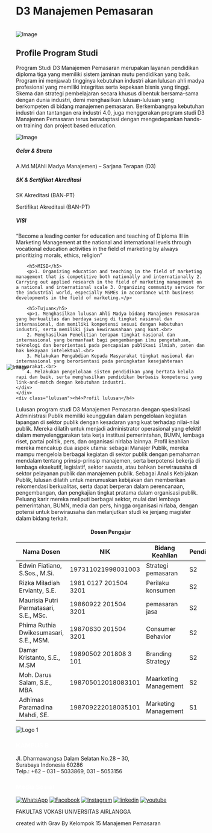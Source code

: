 <html lang="en">
<head>
  <meta charset="utf-8" />
  <meta name="viewport" content="width=device-width, initial-scale=1" />
  <title>D3 Manajemen Pemasaran</title>
  <link href="https://cdn.jsdelivr.net/npm/bootstrap@5.2.0/dist/css/bootstrap.min.css" rel="stylesheet" integrity="sha384-gH2yIJqKdNHPEq0n4Mqa/HGKIhSkIHeL5AyhkYV8i59U5AR6csBvApHHNl/vI1Bx" crossorigin="anonymous" />
  <style>
h3 {
  color: #FFFFFF; /* set text color to white */
}

h5 {
  color: #FFFFFF; /* or simply "white" */
}

.image-container2 {
    display: flex;
    align-items: left;
    margin-left: -200px;
}

.judul {
  text-align: center;
  position: relative;
  top: 800px;
}

.judul h1 {
  display: inline-block;
  margin: 0 auto;
  font-size: 80px;
}

@media only screen and (max-width: 768px) {
  .judul h1 {
    font-size: 60px;
  }
}

.profil {
  position: relative;
   right: 25px;
    margin-left: 500px;
    padding-top: 875px;
    padding-bottom: 0px;
}
@media only screen and (max-width: 768px) {
  .profil {
    width: 60%; 
    height: auto;
      left: -300px;
  }
}
.profil2 {
  position: relative;
  top: 900px;
  left: -25px;
  width: 600px; /* adjust the value as needed */
  height: 200px; /* adjust the value as needed */
}

@media only screen and (max-width: 768px) {
  .profil2 {
    width: 70%; 
    height: auto;
  }
}

  .content {
      width: 100% auto;
      margin: 50px auto;
    position: relative;
      padding: 20px 100px;
      top: -990px;
      left: 160px;
  }

.content h5 {
  color: #333;
  text-align: center;
}

.image-container img {
    width: 50%; 
     margin-right: 50px;
}

body {
   background-color: #f5f5f5;
  background-image: url('https://unair.ac.id/wp-content/uploads/2022/01/465-UNAIR.jpg');
  background-size: cover; /* Membuat gambar latar belakang mencakup seluruh halaman */
   background-position: center;; /* Memposisikan gambar di tengah */
  background-repeat: no-repeat; /* Mencegah pengulangan gambar */
}


p {
font-family: Arial, sans-serif;
font-size: 16px;
}

.rectangle {
  width: 415px; /* adjust the width */
  height: 540px; /* adjust the height */
  background: linear-gradient(to right, #005c97, #363795);
  transform: translateX(-170px) translateY(80px); /* shift the rectangle to the left */
}

.akreditasi {
   position: relative;
  top: -450px;
  left: -110px;
  width: 300px; /* adjust the value as needed */
  height: 200px; /* adjust the value as needed */
}

.akreditasi2 {
  color: white; /* set the text color to white */
  padding: 10px; /* add padding to the text */
  position: relative; /* make the text positionable */
  left: -450px; /* move the text to the left by 100 pixels */
  top: -370px; /* move the text up by 1000 pixels */
  text-align: center;
}

.lulusan {
  margin-top: -1000px;
  background: linear-gradient(#005c97, #363795);
}

.lulusan p {
  padding: 20px;
  padding-left: 200px;
  padding-right: 200px;
  color: white;
  text-align: left;
}

.lulusan h4 {
  padding-top: 23px;
  padding-left: 200px;
  color: white;
}

/* Media queries for responsiveness */

@media only screen and (max-width: 768px) {
  .lulusan p {
    padding-left: 100px;
    padding-right: 100px;
  }
  .lulusan h4 {
    padding-left: 100px;
  }
}

@media only screen and (max-width: 480px) {
  .lulusan p {
    padding-left: 50px;
    padding-right: 50px;
  }
  .lulusan h4 {
    padding-left: 50px;
  }
}

table {
  width: 80%;
  margin: 0 auto;
  padding-top: 50px;
  border-collapse: collapse;
  
}

@media only screen and (max-width: 768px) {
  table {
    font-size: 14px;
  }
}
td {
  border: 1px solid #dddddd;
    text-align: left;
    padding: 5px;

}
th {
    background-color: #e3e3e3;
}

footer {
   background: linear-gradient(#005c97, #363795);
    color: white;
    padding: 20px 0;
}

.footer-content {
    width: 80%;
    margin: 0 auto;
    display: flex;
    flex-direction: column;
    align-items: center;
}

.footer-section {
    display: flex;
    justify-content: space-between;
    width: 100%;
}

.logos img {
    margin: 0px;
    height: 100px;
}

.address {
  position: relative;
    left: 0px;
}

.address, .social-media {
    text-align: center;
}

.social-icons img {
    margin: 0 10px;
    height: 30px;
}

.footer-bottom {
    margin-top: 20px;
    text-align: center;
    border-top: 1px solid rgba(255, 255, 255, 0.3);
    padding-top: 10px;
    position: relative;
    left: -425px;
    top: -60px;
}

@media (max-width: 768px) {
    .footer-section {
        flex-direction: column;
        align-items: center;
    }

    .logos img {
        height: 40px;
    }

    .social-icons img {
        height: 25px;
    }
}
  </style>
</head>
<body id="home">
<div class ="judul"><h1>D3 Manajemen Pemasaran</h1></div>
  <div class="profil2">
    <img src="https://vokasi.unair.ac.id/wp-content/uploads/2023/08/cover-d3-manajemen-pemasaran.jpg" alt="Image">
</div>
<div class="profil">
    <img src="https://vokasi.unair.ac.id/wp-content/uploads/2023/07/20230615_-Mengenal-Lebih-Dekat-Program-Studi-Bahasa-Inggris-Vokasi-Universitas-Airlangga.webp" alt="Image">
</div>
    <div class="text-container">
        <h2>Profile Program Studi</h2>
        <p>Program Studi D3 Manajemen Pemasaran merupakan layanan pendidikan diploma tiga yang memiliki sistem jaminan mutu pendidikan yang baik. Program ini menjawab tingginya kebutuhan industri akan lulusan ahli madya profesional yang memiliki integritas serta kepekaan bisnis yang tinggi. Skema dan strategi pembelajaran secara khusus dibentuk bersama-sama dengan dunia industri, demi menghasilkan lulusan-lulusan yang berkompeten di bidang manajemen pemasaran. Berkembangnya kebutuhan industri dan tantangan era industri 4.0, juga menggerakan program studi D3 Manajemen Pemasaran terus beradaptasi dengan mengedepankan hands-on training dan project based education.</p>
    </div>
    <div class="rectangle"></div>
    <div class="akreditasi">
    <img src="https://unihaz.ac.id/wp-content/uploads/2021/05/logo-akre-baik-sekali.png" alt="Image">
</div>
<div class ="akreditasi2">
<h5 >Gelar & Strata</h5>
<p>A.Md.M(Ahli Madya Manajemen) – Sarjana Terapan (D3)</p>
<h5>SK & Sertifikat Akreditasi</h5>
<p>SK Akreditasi (BAN-PT)</p>
<p>Sertifikat Akreditasi (BAN-PT)</p>
</div>
<div class="content">
        <h5>VISI</h5>
        <p>“Become a leading center for education and teaching of Diploma III in Marketing Management at the national and international levels through vocational education activities in the field of marketing by always prioritizing morals, ethics, religion”</p>
        
        <h5>MISI</h5>
        <p>1. Organizing education and teaching in the field of marketing management that is competitive both nationally and internationally 2. Carrying out applied research in the field of marketing management on a national and international scale 3. Organizing community service for the industrial world, especially MSMEs in accordance with business developments in the field of marketing.</p>
        
        <h5>Tujuan</h5>
        <p>1. Menghasilkan lulusan Ahli Madya bidang Manajemen Pemasaran yang berkualitas dan berdaya saing di tingkat nasional dan internasional, dan memiliki kompetensi sesuai dengan kebutuhan industri, serta memiliki jiwa kewirausahaan yang kuat.<br>
        2. Menghasilkan Penelitian terapan tingkat nasional dan internasional yang bermanfaat bagi pengembangan ilmu pengetahuan, teknologi dan berorientasi pada pencapaian publikasi ilmiah, paten dan hak kekayaan intelektual.<br>
        3. Melakukan Pengabdian Kepada Masyarakat tingkat nasional dan internasional yang berorientasi pada peningkatan kesejahteraan masyarakat.<br>
        4. Melakukan pengelolaan sistem pendidikan yang bertata kelola rapi dan baik, serta menghasilkan pendidikan berbasis kompetensi yang link-and-match dengan kebutuhan industri.
    </div>
    </div>
    <div class="lulusan"><h4>Profil lulusan</h4>
<p>Lulusan program studi D3 Manajemen Pemasaran dengan spesialisasi Administrasi Publik memiliki keunggulan dalam pengelolaan kegiatan lapangan di sektor publik dengan kesadaran yang kuat terhadap nilai-nilai publik. Mereka dilatih untuk menjadi administrator operasional yang efektif dalam menyelenggarakan tata kerja institusi pemerintahan, BUMN, lembaga riset, partai politik, pers, dan organisasi nirlaba lainnya. Profil keahlian mereka mencakup dua aspek utama: sebagai Manajer Publik, mereka mampu mengelola berbagai kegiatan di sektor publik dengan pemahaman mendalam tentang prinsip-prinsip manajemen, serta berpotensi bekerja di lembaga eksekutif, legislatif, sektor swasta, atau bahkan berwirausaha di sektor pelayanan publik dan manajemen publik. Sebagai Analis Kebijakan Publik, lulusan dilatih untuk merumuskan kebijakan dan memberikan rekomendasi berkualitas, serta dapat berperan dalam perencanaan, pengembangan, dan pengkajian tingkat pratama dalam organisasi publik. Peluang karir mereka meliputi berbagai sektor, mulai dari lembaga pemerintahan, BUMN, media dan pers, hingga organisasi nirlaba, dengan potensi untuk berwirausaha dan melanjutkan studi ke jenjang magister dalam bidang terkait.</p>
</div>

<div>
<h4 style="text-align: center;">Dosen Pengajar</h4>
<table>
    <thead>
        <tr>
            <th>Nama Dosen</th>
            <th>NIK</th>
            <th>Bidang Keahlian</th>
            <th>Pendidikan</th>
        </tr>
    </thead>
    <tbody>
        <tr>
            <td>Edwin Fiatiano, S.Sos., M.Si.</td>
            <td>197311021998031003</td>
            <td>Strategi pemasaran</td>
            <td>S2</td>
        </tr>
        <tr>
            <td>Rizka Miladiah Ervianty, S.E.</td>
            <td>1981 0127 201504 3201</td>
            <td>Perilaku konsumen</td>
            <td>S2</td>
        </tr>
         <tr>
            <td>Maurisia Putri Permatasari, S.E., MSc.</td>
            <td>19860922 201504 3201</td>
            <td>pemasaran jasa</td>
            <td>S2</td>
        </tr><tr>
            <td>Phima Ruthia Dwikesumasari, S.E., MSM.</td>
            <td>19870630 201504 3201
            <td>Consumer Behavior</td>
            <td>S2</td>
        </tr> <tr>
            <td>Damar Kristanto, S.E., M.SM</td>
            <td>19890502 201808 3 101</td>
            <td>Branding Strategy</td>
            <td>S2</td>
        </tr> <tr>
            <td>Moh. Darus Salam, S.E., MBA</td>
            <td>198705012018083101</td>
            <td>Maarketing Management</td>
            <td>S2</td>
        </tr> <tr>
            <td>Adhimas Paramadina Mahdi, SE.</td>
            <td>198709222018035101</td>
            <td>Marketing Management</td>
            <td>S1</td>
        </tr>
    </tbody>
</table>
</div>

<!-- Move the white background div below the paragraph -->
  

  <footer>
        <div class="footer-content">
            <div class="footer-section">
                <div class="logos">
                    <img src="https://vokasi.unair.ac.id/wp-content/uploads/2023/02/logo-brand.png" alt="Logo 1">
                </div>
                <div class="address">
                    <h3>KAMPUS B</h3>
                    <p>Jl. Dharmawangsa Dalam Selatan No.28 – 30,<br>Surabaya Indonesia 60286<br>
                    Telp.: +62 – 031 – 5033869, 031 – 5053156</p>
                </div>
                <div class="social-media">
                    <h3>Media Sosial</h3>
                    <div class="social-icons">
                        <a href="#"><img src="https://upload.wikimedia.org/wikipedia/commons/thumb/5/5e/WhatsApp_icon.png/598px-WhatsApp_icon.png" alt="WhatsApp"></a>
                        <a href="#"><img src="https://upload.wikimedia.org/wikipedia/commons/6/6c/Facebook_Logo_2023.png" alt="Facebook"></a>
                        <a href="#"><img src="https://upload.wikimedia.org/wikipedia/commons/thumb/a/a5/Instagram_icon.png/2048px-Instagram_icon.png" alt="Instagram"></a>
                        <a href="#"><img src="https://upload.wikimedia.org/wikipedia/commons/thumb/c/ca/LinkedIn_logo_initials.png/640px-LinkedIn_logo_initials.png" alt="linkedin"></a>
                        <a href="#"><img src="https://upload.wikimedia.org/wikipedia/commons/e/ef/Youtube_logo.png" alt="youtube"></a>
                    </div>
                </div>
            </div>
            <div class="footer-bottom">
                <p>FAKULTAS VOKASI UNIVERSITAS AIRLANGGA</p>
            </div>
        </div>
    </footer>
  <footer class="bg-blue text-white text-center">
      <p>created with Grav By Kelompok 15 Manajemen Pemasaran</p>
    </footer>
</body>
</html>
